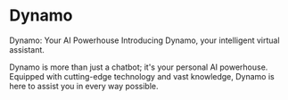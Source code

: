 # Dynamo

Dynamo: Your AI Powerhouse
Introducing Dynamo, your intelligent virtual assistant.

Dynamo is more than just a chatbot; it's your personal AI powerhouse. Equipped with cutting-edge technology and vast knowledge, Dynamo is here to assist you in every way possible.

 
